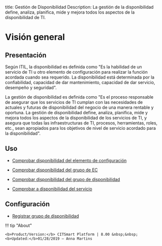 title: Gestión de Disponibilidad
Description: La gestión de la disponibilidad define, analiza, planifica, mide y mejora todos los aspectos de la disponibilidad de TI.
# Visión general


Presentación
------

Según ITIL, la disponibilidad es definida como "Es la habilidad de un servicio
de TI u otro elemento de configuración para realizar la función acordada cuando
sea requerido. La disponibilidad está determinada por la confiabilidad,
capacidad de dar mantenimiento, capacidad de dar servicio, desempeño y
seguridad".

La gestión de disponibilidad es definida como "Es el proceso responsable de
asegurar que los servicios de TI cumplan con las necesidades de actuales y
futuras de disponibilidad del negocio de una manera rentable y oportuna. La
gestión de disponibilidad define, analiza, planifica, mide y mejora todos los
aspectos de la disponibilidad de los servicios de TI, y asegura que todas las
infraestructuras de TI, procesos, herramientas, roles, etc., sean apropiados
para los objetivos de nivel de servicio acordado para la disponibilidad".

Uso
-------


- [Comprobar disponibilidad del elemento de configuración](/es-es/citsmart-platform-8/processes/availability/use/configuration-item-availability.html)

- [Comprobar disponibilidad del grupo de EC](/es-es/citsmart-platform-8/processes/availability/use/CI-group-availability.html)

- [Comprobar disponibilidad del grupo de disponibilidad](/es-es/citsmart-platform-8/processes/availability/use/availability-group.html)

- [Comprobar a disponibilidad del servicio](/es-es/citsmart-platform-8/processes/availability/use/service-availability.html)


Configuración
-----------------


- [Registrar grupo de disponibilidad](/es-es/citsmart-platform-8/processes/availability/configuration/register-availability-group.html)

!!! tip "About"

    <b>Product/Version:</b> CITSmart Platform | 8.00 &nbsp;&nbsp;
    <b>Updated:</b>01/28/2019 – Anna Martins
